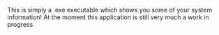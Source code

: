 This is simply a .exe executable which shows you some of your system information!
At the moment this application is still very much a work in progress
